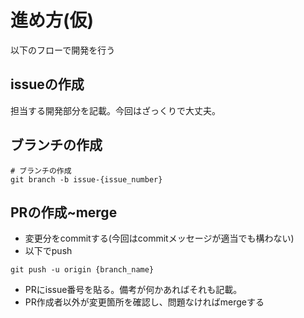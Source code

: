 # 進め方(仮)

以下のフローで開発を行う

## issueの作成
担当する開発部分を記載。今回はざっくりで大丈夫。  

## ブランチの作成
```console
# ブランチの作成
git branch -b issue-{issue_number}
```

## PRの作成~merge
- 変更分をcommitする(今回はcommitメッセージが適当でも構わない)
- 以下でpush
```
git push -u origin {branch_name}
```

- PRにissue番号を貼る。備考が何かあればそれも記載。
- PR作成者以外が変更箇所を確認し、問題なければmergeする

